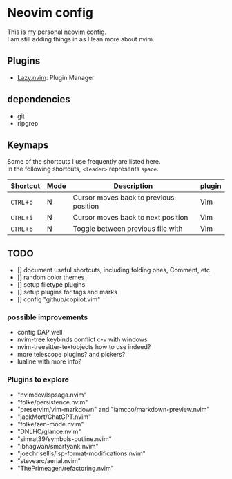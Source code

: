 # Neovim config
This is my personal neovim config.<br>
I am still adding things in as I lean more about nvim.<br>

## Plugins
+ [Lazy.nvim](https://github.com/folke/lazy.nvim): Plugin Manager

## dependencies
+ git
+ ripgrep

## Keymaps
Some of the shortcuts I use frequently are listed here. <br>
In the following shortcuts, `<leader>` represents `space`.<br>

| Shortcut          | Mode     | Description                                                              | plugin                      |
|-------------------|----------|--------------------------------------------------------------------------|-----------------------------|
| `CTRL`+`o`        | N        | Cursor moves back to previous position                                   | Vim                         |
| `CTRL`+`i`        | N        | Cursor moves back to next position                                       | Vim                         |
| `CTRL`+`6`        | N        | Toggle between previous file with                                        | Vim                         |


## TODO
- [] document useful shortcuts, including folding ones, Comment, etc.
- [] random color themes
- [] setup filetype plugins
- [] setup plugins for tags and marks
- [] config "github/copilot.vim"

### possible improvements
- config DAP well
- nvim-tree keybinds conflict c-v with windows
- nvim-treesitter-textobjects how to use indeed?
- more telescope plugins? and pickers?
- lualine with more info?

### Plugins to explore
- "nvimdev/lspsaga.nvim"
- "folke/persistence.nvim"
- "preservim/vim-markdown" and "iamcco/markdown-preview.nvim"
- "jackMort/ChatGPT.nvim"
- "folke/zen-mode.nvim"
- "DNLHC/glance.nvim"
- "simrat39/symbols-outline.nvim"
- "ibhagwan/smartyank.nvim"
- "joechrisellis/lsp-format-modifications.nvim"
- "stevearc/aerial.nvim"
- "ThePrimeagen/refactoring.nvim"
